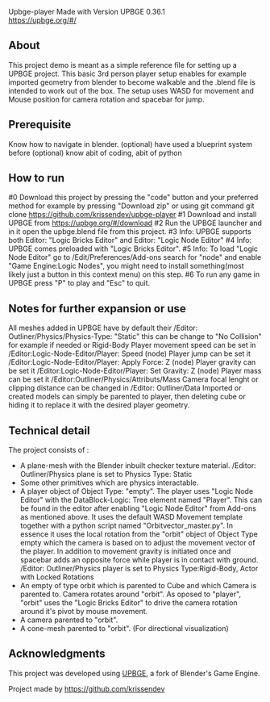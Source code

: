 Upbge-player
Made with Version UPBGE 0.36.1  
https://upbge.org/#/

## About
This project demo is meant as a simple reference file for setting up a UPBGE project.
This basic 3rd person player setup enables for example imported geometry from blender to become walkable and the .blend file is intended to work out of the box.
The setup uses WASD for movement and Mouse position for camera rotation and spacebar for jump.


## Prerequisite
Know how to navigate in blender.
(optional) have used a blueprint system before
(optional) know abit of coding, abit of python

## How to run
#0 Download this project by pressing the "code" button and your preferred method for example by pressing "Download zip" or using git command git clone https://github.com/krissendev/upbge-player 
#1 Download and install UPBGE from https://upbge.org/#/download
#2 Run the UPBGE launcher and in it open the upbge.blend file from this project.
#3 Info: UPBGE supports both Editor: "Logic Bricks Editor" and Editor: "Logic Node Editor"
#4 Info: UPBGE comes preloaded with "Logic Bricks Editor".
#5 Info: To load "Logic Node Editor" go to /Edit/Preferences/Add-ons search for "node" and enable "Game Engine:Logic Nodes", you might need to install something(most likely just a button in this context menu) on this step. 
#6 To run any game in UPBGE press "P" to play and "Esc" to quit.

## Notes for further expansion or use
All meshes added in UPBGE have by default their /Editor: Outliner/Physics/Physics-Type: "Static" 
this can be change to "No Collision" for example if needed or Rigid-Body
Player movement speed can be set in /Editor:Logic-Node-Editor/Player: Speed (node)
Player jump can be set it /Editor:Logic-Node-Editor/Player: Apply Force: Z (node)
Player gravity can be set it /Editor:Logic-Node-Editor/Player: Set Gravity: Z (node)
Player mass can be set it /Editor:Outliner/Physics/Attributs/Mass
Camera focal lenght or clipping distance can be changed in /Editor: Outliner/Data
Imported or created models can simply be parented to player, then deleting cube or hiding it to replace it with the desired player geometry.


## Technical detail
The project consists of :
* A plane-mesh with the Blender inbuilt checker texture material.
  /Editor: Outliner/Physics plane is set to Physics Type: Static
* Some other primitives which are physics interactable.
* A player object of Object Type: "empty". The player uses "Logic Node Editor" with the DataBlock-Logic: Tree 
  element named "Player". This can be found in the editor after enabling "Logic Node Editor" from Add-ons as mentioned above. It uses the default WASD Movement template together with a python script named "Orbitvector_master.py".
  In essence it uses the local rotation from the "orbit" object of Object Type empty which the camera is based on
  to adjust the movement vector of the player.
  In addition to movement gravity is initiated once and spacebar adds an opposite force while player is in contact with ground.
  /Editor: Outliner/Physics player is set to Physics Type:Rigid-Body, Actor with Locked Rotations
* An empty of type orbit which is parented to Cube and which Camera is parented to. Camera rotates 
  around "orbit". As oposed to "player", "orbit" uses the "Logic Bricks Editor" to drive 
  the camera rotation around it's pivot by mouse movement.
* A camera parented to "orbit".
* A cone-mesh parented to "orbit". (For directional visualization)


## Acknowledgments
This project was developed using [UPBGE](https://upbge.org/), a fork of Blender's Game Engine. 


Project made by https://github.com/krissendev
